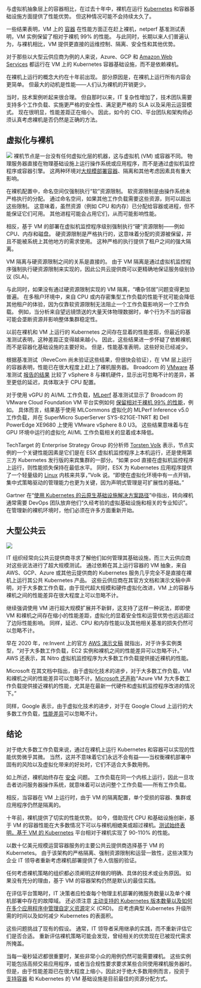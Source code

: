 与虚拟机抽象层上的容器相比，在过去十年中，裸机在运行 [Kubernetes](https://thenewstack.io/kubernetes/) 和容器基础设施方面提供了性能优势。 但这种情况可能不会持续太久了。

一些结果表明，VM 上的 [容器](https://thenewstack.io/containers/) 在性能方面正在赶上裸机，netperf 基准测试表明，VM 实例保留了相对于裸机 99% 的性能。 与此同时，长期以来人们普遍认为，与裸机相比，VM 提供更直接的运维控制、隔离、安全性和其他优势。

对于那些以大型云供应商为例的人来说，Azure、GCP 和 [Amazon Web Services](https://aws.amazon.com/?utm_content=inline+mention) 都运行在 VM 上的 Kubernetes 容器基础设施，而不是依赖裸机。

在裸机上运行的概念大约在十年前出现。 部分原因是，在裸机上运行所有内容会更简单。 但最大的动机是性能——人们认为裸机的开销更少。

当时，技术案例听起来很合理。 但自那时以来，IT 复杂性增加了，技术团队需要支持多个工作负载、实施更严格的安全性、满足更严格的 SLA 以及采用云运营模式。 现在很明显，性能差距正在缩小。 因此，如今的 CIO、平台团队和架构师必须认真考虑裸机是否仍然是正确的方法。

## 虚拟化与裸机

[![](https://cdn.thenewstack.io/media/2025/07/102cbb65-screenshot-2025-07-07-at-7.36.04%E2%80%AFpm-1024x565.png)](https://cdn.thenewstack.io/media/2025/07/102cbb65-screenshot-2025-07-07-at-7.36.04%E2%80%AFpm-1024x565.png)
裸机节点是一台没有任何虚拟化层的机器，这与虚拟机 (VM) 或容器不同。 物理服务器直接在物理基础设施上运行操作系统或应用程序，而不是通过虚拟机监控程序或容器引擎。 这两种环境对[大规模部署容器](https://thenewstack.io/kubernetes-gets-back-to-scaling-with-virtual-clusters/)、隔离和其他考虑因素具有重大影响。

在裸机配置中，命名空间仅强制执行“软”资源限制。 软资源限制是由操作系统未严格执行的分配。 通过命名空间，如果其他工作负载需要这些资源，则可以超出这些限制。 这意味着，虽然资源（例如 CPU 和内存）已分配给容器或进程，但不能保证它们可用。 其他进程可能会占用它们，从而可能影响性能。

相反，基于 VM 的部署在虚拟机监控程序级别强制执行“硬”资源限制——例如 CPU、内存和磁盘。 硬资源限制是严格执行的，这意味着分配的资源被保留，并且不能被系统上其他地方的需求使用。 这种严格的执行提供了租户之间的强大隔离。

VM 隔离与硬资源限制之间的关系是直接的。 由于 VM 隔离是通过虚拟机监控程序强制执行硬资源限制来实现的，因此公共云提供商可以更精确地保证服务级别协议 (SLA)。

与此同时，如果没有通过硬资源限制实现的 VM 隔离，“嘈杂邻居”问题变得更加普遍。 在多租户环境中，来自 CPU 或内存密集型工作负载的性能干扰可能会降低其他租户的体验，因为仅靠软资源限制无法阻止一个工作负载影响另一个工作负载。 例如，当分析来自望远镜馈送的大量天体物理数据时，单个行为不当的容器可能会垄断资源并影响整体集群稳定性。

以前在裸机和 VM 上运行的 Kubernetes 之间存在显着的性能差距，但最近的基准测试表明，这种差距正变得越来越小。 因此，这些结果进一步怀疑了依赖裸机而不是容器化基础设施的主要好处。 但是，性能基准表明，这些好处已经减少。

根据基准测试（ReveCom 尚未验证这些结果，但很快会验证），在 VM 层上运行的容器表明，性能已在很大程度上赶上了裸机服务器。 Broadcom 的 [VMware](https://www.vmware.com/?utm_content=inline+mention) 基准测试 [报告的结果](https://www.vmware.com/docs/vsphere8-virtual-topology-perf) 比较了 vSphere 8 与裸机硬件，显示出可忽略不计的差异，甚至更低的延迟，具体取决于 CPU 配置。

对于使用 vGPU 的 AI/ML 工作负载，[MLperf](https://www.nvidia.com/fr-fr/data-center/resources/mlperf-benchmarks/) 基准测试显示了 Broadcom 的 VMware Cloud Foundation VM 平台实例如何 [保留相对于裸机 99% 的性能](https://blogs.vmware.com/cloud-foundation/2025/04/17/broadcom-delivers-near-bare-metal-performance-for-virtualized-ai-ml/)，例如。 具体而言，结果基于使用 MLCommons 虚拟化的 MLPerf Inference v5.0 工作负载，并在 SuperMicro SuperServer SYS-821GE-TNRT 和 Dell PowerEdge XE9680 上使用 VMware vSphere 8.0 U3。 这些结果意味着与在 GPU 环境中运行的虚拟化 AI/ML 工作负载相关的显着成本降低。

TechTarget 的 Enterprise Strategy Group 的分析师 [Torsten Volk](https://www.linkedin.com/in/torstenvolk) 表示，节点实例的一个关键性能因素是它们是在 ESX 虚拟机监控程序上本机运行，还是使用第三方 Kubernetes 发行版的来宾集群的一部分。“如果 pod 直接在虚拟机监控程序上运行，则性能损失保持在最低水平。 同时，ESX 为 Kubernetes 应用程序提供了一个轻量级的 [Linux](https://thenewstack.io/introduction-to-linux-operating-system/) 内核来共享，”Volk 说。“即使在虚拟化环境中有一点开销，集中式策略驱动的管理能力也更为关键，因为声明式管理是可扩展性的基础。”

Gartner 在“[使用 Kubernetes 的云原生基础设施解决方案路径](https://www.gartner.com/en/documents/4022711)”中指出，转向裸机通常需要 DevOps 团队放弃他们“久经考验的虚拟基础设施和相关的专业知识”。 在管理新的裸机环境时，他们必须在许多方面重新开始。

## 大型公共云

[![](https://cdn.thenewstack.io/media/2025/07/aeec5753-screenshot-2025-07-07-at-9.01.png)](https://cdn.thenewstack.io/media/2025/07/aeec5753-screenshot-2025-07-07-at-9.01.png)

IT 组织经常向公共云提供商寻求了解他们如何管理其基础设施，而三大云供应商对这些说法进行了超大规模测试。 通过依赖在其上运行容器的 VM 抽象，来自 AWS、GCP、Azure 或其他云提供商的 Kubernetes 服务几乎完全不是直接在裸机上运行其公共 Kubernetes 产品。 这些云供应商在其官方文档和演示文稿中声明，对于大多数工作负载，由于现代超大规模和硬件虚拟化改进，VM 上的容器与裸机之间的性能差异在很大程度上可以忽略不计。

继续强调使用 VM 进行超大规模扩展并不新鲜，这支持了这样一种说法，即即使 VM 和裸机之间存在缩小的性能差距，虚拟化的显着安全性和运营优势也远远超过了边际性能影响。 同样，延迟、CPU 和内存性能以及其他相关基准的损失仍然可以忽略不计。

早在 2020 年，re:Invent 上的官方 [AWS 演示文稿](https://aws.amazon.com/blogs/aws/reinvent-2020-liveblog-infrastructure-keynote/) 就指出，对于许多实例类型，“对于大多数工作负载，EC2 实例和裸机之间的性能差异可以忽略不计。” AWS 还表示，其 Nitro 虚拟机监控程序为大多数工作负载提供接近裸机的性能。

Microsoft 在其文档中指出，由于虚拟化技术的进步，对于大多数工作负载，VM 和裸机之间的性能差异可以忽略不计。[Microsoft 还声称](https://learn.microsoft.com/en-us/azure/virtual-machines/linux/compute-benchmark-scores)“Azure VM 为大多数工作负载提供接近裸机的性能，尤其是在最新一代硬件和虚拟机监控程序改进的情况下。”

同样，Google 表示，由于虚拟化技术的进步，对于在 Google Cloud 上运行的大多数工作负载，[性能差异](https://cloud.google.com/compute/docs/troubleshooting/troubleshooting-performance)可以忽略不计。

## 结论

对于绝大多数工作负载来说，通过在裸机上运行 Kubernetes 和容器可以实现的性能优势微乎其微。 当然，这并不意味着它们永远不会有益——当权衡裸机部署中固有的风险以及虚拟化带来的好处时，它们不适合大多数用例。

如上所述，裸机始终存在 [安全](https://thenewstack.io/security/) 问题。 工作负载在同一个内核上运行，因此一旦攻击者访问服务器操作系统，就意味着可以访问整个工作负载——所有工作负载。

相反，当容器在 VM 上运行时，由于 VM 的隔离配置，单个受损的容器、集群或应用程序仍然是隔离的。

十年前，裸机提供了切实的性能优势。 如今，借助现代 CPU 和基础设施创新，基于 VM 的容器性能在大多数情况下可以与裸机相媲美或超过裸机。[测试始终表明，基于 VM 的 Kubernetes](https://thenewstack.io/kubernetes-troubleshooting-primer/) 平台相对于裸机实现了 90-110% 的性能。

以数十亿美元规模运营容器服务的主要公共云提供商选择基于 VM 的 Kubernetes。 由于该架构的严格隔离、强制资源限制和运营一致性，这些决策为企业 IT 领导者重新考虑裸机部署提供了令人信服的验证。

任何考虑裸机策略的组织都必须阐明这样做的明确、具体的技术或业务原因。 如果没有充分的理由，基于 VM 的容器架构仍然是默认的最佳实践。

在评估平台策略时，IT 决策者应检查每个物理主机部署的微服务数量以及单个裸机部署中存在的故障域。 还必须注意 [主动支持的 Kubernetes 版本数量以及如何在多个应用程序中管理自定义资源](https://thenewstack.io/flexibility-matters-when-setting-kubernetes-resource-limits/)定义 (CRD)。 应考虑典型 Kubernetes 升级所需的时间以及如何减少 Kubernetes 的表面积。

这些问题挑战了现有的假设。 通常，IT 领导者采用继承的实践，而不重新评估它们是否合适。 重新评估裸机策略可能会发现，曾经相关的优势现在已被现代需求所掩盖。

当每一毫秒延迟都很重要时，某些非常小众的用例仍然可能需要裸机。 这些实例可能包括高频交易应用程序，或者当合规性要求要求某些合同使用裸机服务器时。 但是，由于性能差距已在很大程度上缩小，因此对于绝大多数用例而言，投资于 [支持容器](https://thenewstack.io/terraform-beta-supports-multicloud-complex-environments/) 和 Kubernetes 的 VM 基础设施是目前最佳的资源分配方式。